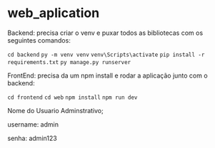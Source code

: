 # web_aplication

Backend:
precisa criar o venv e puxar todos as bibliotecas com os seguintes comandos:

  ``
  cd backend
  ``
  ``
  py -m venv venv
  ``
  ``
  venv\Scripts\activate
  ``
  ``
  pip install -r requirements.txt
  ``
  ``
  py manage.py runserver
  ``

  
FrontEnd:
precisa da um npm install e rodar a aplicação junto com o backend:

``
cd frontend
``
``
cd web
``
``
npm install
``
``
  npm run dev
``



Nome do Usuario Adminstrativo;

username: admin


senha: admin123
